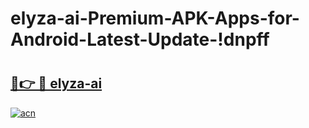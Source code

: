 # elyza-ai-Premium-APK-Apps-for-Android-Latest-Update-!dnpff

# <h2><a href="https://7j4dgu.esa.edu.pl?title=elyza-ai&ref=dnpff">🔗👉 🔴 elyza-ai</a></h2>

[![acn](https://github.com/user-attachments/assets/0f9c940e-d8b0-45ae-aac7-cd30a18b3e1c)](https://7j4dgu.esa.edu.pl?title=elyza-ai&ref=dnpff)

